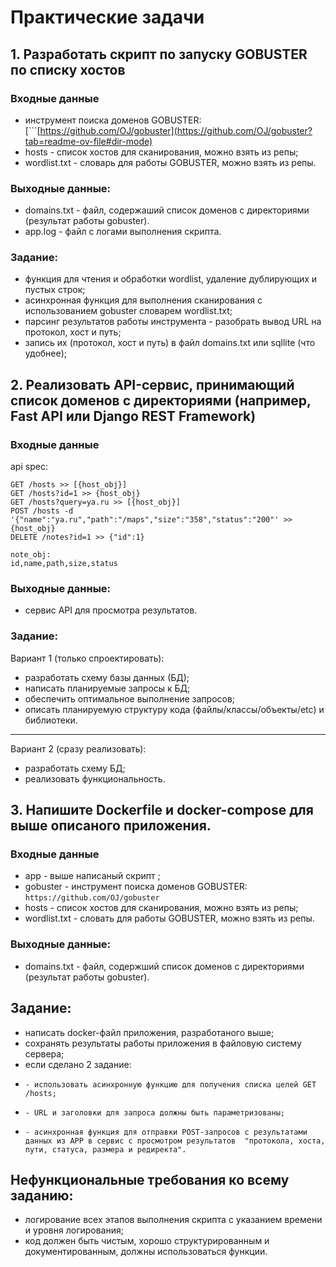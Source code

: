 # Практические задачи


## 1. Разработать скрипт по запуску GOBUSTER по списку хостов
### Входные данные 
  - инструмент поиска доменов GOBUSTER: [```[https://github.com/OJ/gobuster](https://github.com/OJ/gobuster?tab=readme-ov-file#dir-mode)
  - hosts - список хостов для сканирования, можно взять из репы;
  - wordlist.txt - словарь для работы GOBUSTER, можно взять из репы.
### Выходные данные:
  - domains.txt - файл, содержаший список доменов с директориями (результат работы gobuster).  
  - app.log - файл с логами выполнения скрипта.
### Задание: 
  - функция для чтения и обработки wordlist, удаление дублирующих и пустых строк;
  - асинхронная функция для выполнения сканирования с использованием gobuster словарем wordlist.txt;
  - парсинг результатов работы инструмента - разобрать вывод URL на протокол, хост и путь;
  - запись их (протокол, хост и путь) в файл domains.txt или sqllite (что удобнее); 

## 2. Реализовать API-сервис, принимающий список доменов с директориями (например, Fast API или Django REST Framework)
### Входные данные 

api spec:
```
GET /hosts >> [{host_obj}]
GET /hosts?id=1 >> {host_obj}
GET /hosts?query=ya.ru >> [{host_obj}]
POST /hosts -d '{"name":"ya.ru","path":"/maps","size":"358","status":"200"' >> {host_obj}
DELETE /notes?id=1 >> {"id":1}
```

```
note_obj:
id,name,path,size,status
```

### Выходные данные:
  - сервис API для просмотра результатов. 

### Задание: 
Вариант 1 (только спроектировать):
  - разработать схему базы данных (БД);
  - написать планируемые запросы к БД;
  - обеспечить оптимальное выполнение запросов;
  - описать планируемую структуру кода (файлы/классы/объекты/etc) и библиотеки.
______ 
Вариант 2 (сразу реализовать):
  - разработать схему БД;
  - реализовать функциональность.

## 3. Напишите Dockerfile и docker-compose для выше описаного приложения.
### Входные данные 
  - app - выше написаный скрипт ;
  - gobuster - инструмент поиска доменов GOBUSTER: ```https://github.com/OJ/gobuster```
  - hosts - список хостов для сканирования, можно взять из репы;
  - wordlist.txt - словать для работы GOBUSTER, можно взять из репы.
### Выходные данные:
  - domains.txt - файл, содержший список доменов с директориями (результат работы gobuster). 

## Задание:  
- написать docker-файл приложения, разработаного выше;
- сохранять результаты работы приложения в файловую систему сервера;
- если сделано 2 задание:
-     - использовать асинхронную функцию для получения списка целей GET /hosts;
-     - URL и заголовки для запроса должны быть параметризованы;
-     - асинхронная функция для отправки POST-запросов с результатами данных из APP в сервис с просмотром результатов  "протокола, хоста, пути, статуса, размера и редиректа".


## Нефункциональные требования ко всему заданию:
  - логирование всех этапов выполнения скрипта с указанием времени и уровня логирования;
  - код должен быть чистым, хорошо структурированным и документированным, должны использоваться функции. 
